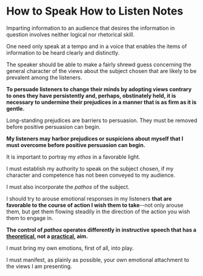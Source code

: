 # How to Speak How to Listen Notes

Imparting information to an audience that desires the information in question involves neither logical nor rhetorical skill.

One need only speak at a tempo and in a voice that enables the items of information to be heard clearly and distinctly.

The speaker should be able to make a fairly shrewd guess concerning the general character of the views about the subject chosen that are likely to be prevalent among the listeners.

**To persuade listeners to change their minds by adopting views contrary to ones they have persistently and, perhaps, obstinately held, it is necessary to undermine their prejudices in a manner that is as firm as it is gentle.**

Long-standing prejudices are barriers to persuasion. They must be removed before positive persuasion can begin.

**My listeners may harbor prejudices or suspicions about myself that I must overcome before positive persuasion can begin.**

It is important to portray my *ethos* in a favorable light.

I must establish my authority to speak on the subject chosen, if my character and competence has not been conveyed to my audience.

I must also incorporate the *pathos* of the subject.

I should try to arouse emotional responses in my listeners **that are favorable to the course of action I wish them to take**--not only arouse them, but get them flowing steadily in the direction of the action you wish them to engage in.

**The control of *pathos* operates differently in instructive speech that has a <u>theoretical</u>, not a <u>practical</u>, aim.**

I must bring my own emotions, first of all, into play.

I must manifest, as plainly as possible, your own emotional attachment to the views I am presenting.